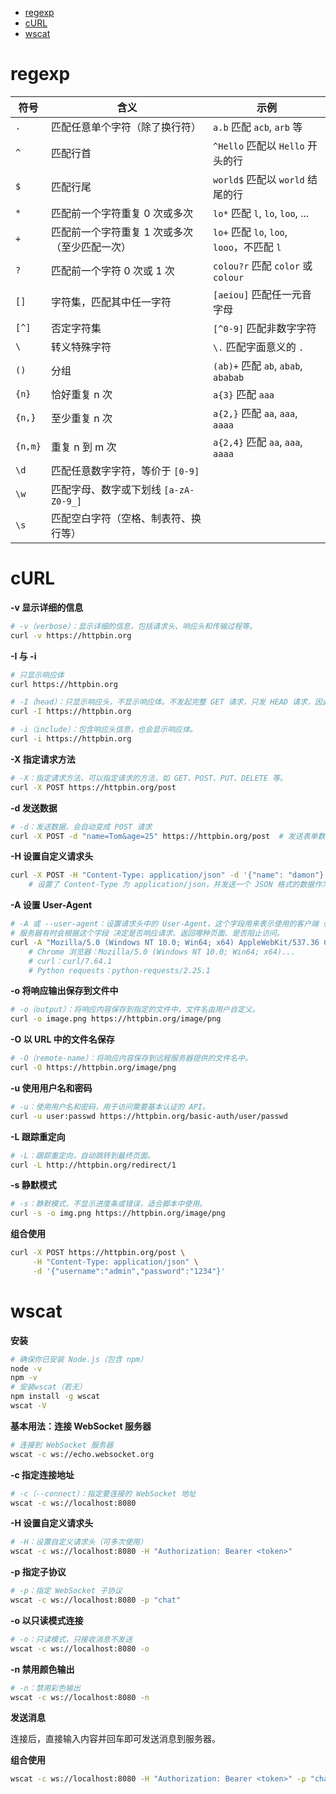 - [regexp](#regexp)
- [cURL](#curl)
- [wscat](#wscat)


# regexp

| 符号    | 含义                                          | 示例                                       |
| ------- | --------------------------------------------- | ------------------------------------------ |
| `.`     | 匹配任意单个字符（除了换行符）                | `a.b` 匹配 `acb`, `arb` 等                 |
| `^`     | 匹配行首                                      | `^Hello` 匹配以 `Hello` 开头的行           |
| `$`     | 匹配行尾                                      | `world$` 匹配以 `world` 结尾的行           |
| `*`     | 匹配前一个字符重复 0 次或多次                 | `lo*` 匹配 `l`, `lo`, `loo`, ...           |
| `+`     | 匹配前一个字符重复 1 次或多次（至少匹配一次） | `lo+` 匹配 `lo`, `loo`, `looo`，不匹配 `l` |
| `?`     | 匹配前一个字符 0 次或 1 次                    | `colou?r` 匹配 `color` 或 `colour`         |
| `[]`    | 字符集，匹配其中任一字符                      | `[aeiou]` 匹配任一元音字母                 |
| `[^]`   | 否定字符集                                    | `[^0-9]` 匹配非数字字符                    |
| `\`     | 转义特殊字符                                  | `\.` 匹配字面意义的 `.`                    |
| `()`    | 分组                                          | `(ab)+` 匹配 `ab`, `abab`, `ababab`        |
| `{n}`   | 恰好重复 n 次                                 | `a{3}` 匹配 `aaa`                          |
| `{n,}`  | 至少重复 n 次                                 | `a{2,}` 匹配 `aa`, `aaa`, `aaaa`           |
| `{n,m}` | 重复 n 到 m 次                                | `a{2,4}` 匹配 `aa`, `aaa`, `aaaa`          |
| `\d`    | 匹配任意数字字符，等价于 `[0-9]`              |                                            |
| `\w`    | 匹配字母、数字或下划线 `[a-zA-Z0-9_]`         |                                            |
| `\s`    | 匹配空白字符（空格、制表符、换行等）          |                                            |


# cURL

**-v 显示详细的信息**

```bash
# -v（verbose）：显示详细的信息，包括请求头、响应头和传输过程等。
curl -v https://httpbin.org
```

**-I 与 -i**

```bash
# 只显示响应体
curl https://httpbin.org

# -I（head）：只显示响应头，不显示响应体。不发起完整 GET 请求，只发 HEAD 请求，因此响应体本身不会发送
curl -I https://httpbin.org

# -i（include）：包含响应头信息，也会显示响应体。
curl -i https://httpbin.org
```

**-X 指定请求方法**

```bash
# -X：指定请求方法，可以指定请求的方法，如 GET、POST、PUT、DELETE 等。
curl -X POST https://httpbin.org/post
```

**-d 发送数据**

```bash
# -d：发送数据，会自动变成 POST 请求
curl -X POST -d "name=Tom&age=25" https://httpbin.org/post  # 发送表单数据
```

**-H 设置自定义请求头**

```bash
curl -X POST -H "Content-Type: application/json" -d '{"name": "damon"}' https://httpbin.org/post
    # 设置了 Content-Type 为 application/json，并发送一个 JSON 格式的数据作为请求体。
```

**-A 设置 User-Agent**

```bash
# -A 或 --user-agent：设置请求头中的 User-Agent，这个字段用来表示使用的客户端（浏览器、爬虫、curl等）
# 服务器有时会根据这个字段 决定是否响应请求、返回哪种页面、是否阻止访问。
curl -A "Mozilla/5.0 (Windows NT 10.0; Win64; x64) AppleWebKit/537.36 Chrome/90.0" https://httpbin.org/user-agent
    # Chrome 浏览器：Mozilla/5.0 (Windows NT 10.0; Win64; x64)...
    # curl：curl/7.64.1
    # Python requests：python-requests/2.25.1
```

**-o 将响应输出保存到文件中**

```bash
# -o（output）：将响应内容保存到指定的文件中，文件名由用户自定义。
curl -o image.png https://httpbin.org/image/png
```

**-O 以 URL 中的文件名保存**

```bash
# -O（remote-name）：将响应内容保存到远程服务器提供的文件名中。
curl -O https://httpbin.org/image/png
```

**-u 使用用户名和密码**

```bash
# -u：使用用户名和密码，用于访问需要基本认证的 API。
curl -u user:passwd https://httpbin.org/basic-auth/user/passwd
```

**-L 跟踪重定向**

```bash
# -L：跟踪重定向，自动跳转到最终页面。
curl -L http://httpbin.org/redirect/1
```

**-s 静默模式**

```bash
# -s：静默模式，不显示进度条或错误，适合脚本中使用。
curl -s -o img.png https://httpbin.org/image/png
```

**组合使用**

```bash
curl -X POST https://httpbin.org/post \
     -H "Content-Type: application/json" \
     -d '{"username":"admin","password":"1234"}'
```

# wscat

**安装**

```bash
# 确保你已安装 Node.js（包含 npm）
node -v
npm -v
# 安装wscat（若无）
npm install -g wscat
wscat -V
```

**基本用法：连接 WebSocket 服务器**

```bash
# 连接到 WebSocket 服务器
wscat -c ws://echo.websocket.org
```

**-c 指定连接地址**

```bash
# -c（--connect）：指定要连接的 WebSocket 地址
wscat -c ws://localhost:8080
```

**-H 设置自定义请求头**

```bash
# -H：设置自定义请求头（可多次使用）
wscat -c ws://localhost:8080 -H "Authorization: Bearer <token>"
```

**-p 指定子协议**

```bash
# -p：指定 WebSocket 子协议
wscat -c ws://localhost:8080 -p "chat"
```

**-o 以只读模式连接**

```bash
# -o：只读模式，只接收消息不发送
wscat -c ws://localhost:8080 -o
```

**-n 禁用颜色输出**

```bash
# -n：禁用彩色输出
wscat -c ws://localhost:8080 -n
```

**发送消息**

连接后，直接输入内容并回车即可发送消息到服务器。

**组合使用**

```bash
wscat -c ws://localhost:8080 -H "Authorization: Bearer <token>" -p "chat"
```
